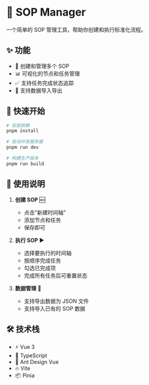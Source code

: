 # 🎯 SOP Manager

一个简单的 SOP 管理工具，帮助你创建和执行标准化流程。

## ✨ 功能

- 📝 创建和管理多个 SOP
- 📊 可视化的节点和任务管理
- ✅ 支持任务完成状态追踪
- 💾 支持数据导入导出

## 🚀 快速开始

```bash
# 安装依赖
pnpm install

# 启动开发服务器
pnpm run dev

# 构建生产版本
pnpm run build
```

## 📖 使用说明

1. **创建 SOP** 🆕

   - 点击"新建时间轴"
   - 添加节点和任务
   - 保存即可

2. **执行 SOP** ▶️

   - 选择要执行的时间轴
   - 按顺序完成任务
   - 勾选已完成项
   - 完成所有任务后可重置状态

3. **数据管理** 💼
   - 支持导出数据为 JSON 文件
   - 支持导入已有的 SOP 数据

## 🛠️ 技术栈

- ⚡ Vue 3
- 📘 TypeScript
- 🎨 Ant Design Vue
- 🔥 Vite
- 📦 Pinia
